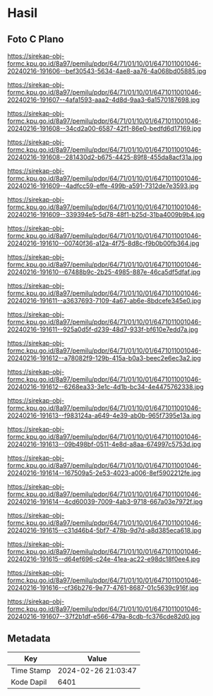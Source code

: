 # Hasil

## Foto C Plano

https://sirekap-obj-formc.kpu.go.id/8a97/pemilu/pdpr/64/71/01/10/01/6471011001046-20240216-191606--bef30543-5634-4ae8-aa76-4a068bd05885.jpg

https://sirekap-obj-formc.kpu.go.id/8a97/pemilu/pdpr/64/71/01/10/01/6471011001046-20240216-191607--4afa1593-aaa2-4d8d-9aa3-6a1570187698.jpg

https://sirekap-obj-formc.kpu.go.id/8a97/pemilu/pdpr/64/71/01/10/01/6471011001046-20240216-191608--34cd2a00-6587-42f1-86e0-bedfd6d17169.jpg

https://sirekap-obj-formc.kpu.go.id/8a97/pemilu/pdpr/64/71/01/10/01/6471011001046-20240216-191608--281430d2-b675-4425-89f8-455da8acf31a.jpg

https://sirekap-obj-formc.kpu.go.id/8a97/pemilu/pdpr/64/71/01/10/01/6471011001046-20240216-191609--4adfcc59-effe-499b-a591-7312de7e3593.jpg

https://sirekap-obj-formc.kpu.go.id/8a97/pemilu/pdpr/64/71/01/10/01/6471011001046-20240216-191609--339394e5-5d78-48f1-b25d-31ba4009b9b4.jpg

https://sirekap-obj-formc.kpu.go.id/8a97/pemilu/pdpr/64/71/01/10/01/6471011001046-20240216-191610--00740f36-a12a-4f75-8d8c-f9b0b00fb364.jpg

https://sirekap-obj-formc.kpu.go.id/8a97/pemilu/pdpr/64/71/01/10/01/6471011001046-20240216-191610--67488b9c-2b25-4985-887e-46ca5df5dfaf.jpg

https://sirekap-obj-formc.kpu.go.id/8a97/pemilu/pdpr/64/71/01/10/01/6471011001046-20240216-191611--a3637693-7109-4a67-ab6e-8bdcefe345e0.jpg

https://sirekap-obj-formc.kpu.go.id/8a97/pemilu/pdpr/64/71/01/10/01/6471011001046-20240216-191611--925a0d5f-d239-48d7-933f-bf610e7edd7a.jpg

https://sirekap-obj-formc.kpu.go.id/8a97/pemilu/pdpr/64/71/01/10/01/6471011001046-20240216-191612--a78082f9-129b-415a-b0a3-beec2e6ec3a2.jpg

https://sirekap-obj-formc.kpu.go.id/8a97/pemilu/pdpr/64/71/01/10/01/6471011001046-20240216-191612--6268ea33-3e1c-4d1b-bc34-4e4475762338.jpg

https://sirekap-obj-formc.kpu.go.id/8a97/pemilu/pdpr/64/71/01/10/01/6471011001046-20240216-191613--f983124a-a649-4e39-ab0b-965f7395e13a.jpg

https://sirekap-obj-formc.kpu.go.id/8a97/pemilu/pdpr/64/71/01/10/01/6471011001046-20240216-191613--09b498bf-0511-4e8d-a8aa-674997c5753d.jpg

https://sirekap-obj-formc.kpu.go.id/8a97/pemilu/pdpr/64/71/01/10/01/6471011001046-20240216-191614--167509a5-2e53-4023-a006-8ef5902212fe.jpg

https://sirekap-obj-formc.kpu.go.id/8a97/pemilu/pdpr/64/71/01/10/01/6471011001046-20240216-191614--4cd60039-7009-4ab3-9718-667a03e7972f.jpg

https://sirekap-obj-formc.kpu.go.id/8a97/pemilu/pdpr/64/71/01/10/01/6471011001046-20240216-191615--c31d46b4-5bf7-478b-9d7d-a8d385eca618.jpg

https://sirekap-obj-formc.kpu.go.id/8a97/pemilu/pdpr/64/71/01/10/01/6471011001046-20240216-191615--d64ef696-c24e-41ea-ac22-e98dc18f0ee4.jpg

https://sirekap-obj-formc.kpu.go.id/8a97/pemilu/pdpr/64/71/01/10/01/6471011001046-20240216-191616--cf36b276-9e77-4761-8687-01c5639c916f.jpg

https://sirekap-obj-formc.kpu.go.id/8a97/pemilu/pdpr/64/71/01/10/01/6471011001046-20240216-191607--37f2b1df-e566-479a-8cdb-fc376cde82d0.jpg


## Metadata

| Key        | Value               |
| ---------- | ------------------- |
| Time Stamp | 2024-02-26 21:03:47 |
| Kode Dapil | 6401                |



